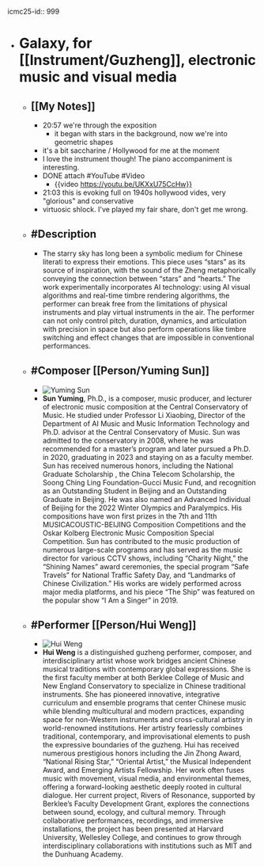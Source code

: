 icmc25-id:: 999

- # Galaxy, for [[Instrument/Guzheng]], electronic music and visual media
	- ## [[My Notes]]
		- 20:57 we're through the exposition
			- it began with stars in the background, now we're into geometric shapes
		- it's a bit saccharine / Hollywood for me at the moment
		- I love the instrument though! The piano accompaniment is interesting.
		- DONE attach #YouTube #Video
			- {{video https://youtu.be/UKXxU75CcHw}}
		- 21:03 this is evoking full on 1940s hollywood vides, very "glorious" and conservative
		- virtuosic shlock. I've played my fair share, don't get me wrong.
	- ## #Description
		- The starry sky has long been a symbolic medium for Chinese literati to express their emotions. This piece uses “stars” as its source of inspiration, with the sound of the Zheng metaphorically conveying the connection between “stars” and “hearts.” The work experimentally incorporates AI technology: using AI visual algorithms and real-time timbre rendering algorithms, the performer can break free from the limitations of physical instruments and play virtual instruments in the air. The performer can not only control pitch, duration, dynamics, and articulation with precision in space but also perform operations like timbre switching and effect changes that are impossible in conventional performances.
	- ## #Composer [[Person/Yuming Sun]]
		- ![Yuming Sun](https://icmc2025.sites.northeastern.edu/files/2025/06/999-Sun-Yuming-Sun-Yuming-headshot-221x300.jpg)
		- **Sun Yuming**, Ph.D., is a composer, music producer, and lecturer of electronic music composition at the Central Conservatory of Music. He studied under Professor Li Xiaobing, Director of the Department of AI Music and Music Information Technology and Ph.D. advisor at the Central Conservatory of Music. Sun was admitted to the conservatory in 2008, where he was recommended for a master’s program and later pursued a Ph.D. in 2020, graduating in 2023 and staying on as a faculty member. Sun has received numerous honors, including the National Graduate Scholarship , the China Telecom Scholarship, the Soong Ching Ling Foundation-Gucci Music Fund, and recognition as an Outstanding Student in Beijing and an Outstanding Graduate in Beijing. He was also named an Advanced Individual of Beijing for the 2022 Winter Olympics and Paralympics. His compositions have won first prizes in the 7th and 11th MUSICACOUSTIC-BEIJING Composition Competitions and the Oskar Kolberg Electronic Music Composition Special Competition. Sun has contributed to the music production of numerous large-scale programs and has served as the music director for various CCTV shows, including “Charity Night,” the “Shining Names” award ceremonies, the special program “Safe Travels” for National Traffic Safety Day, and “Landmarks of Chinese Civilization.” His works are widely performed across major media platforms, and his piece “The Ship” was featured on the popular show “I Am a Singer” in 2019.
	- ## #Performer [[Person/Hui Weng]]
		- ![Hui Weng](https://icmc2025.sites.northeastern.edu/files/2025/06/Hui-Weng-headshot-200x300.jpeg)
		- **Hui Weng** is a distinguished guzheng performer, composer, and interdisciplinary artist whose work bridges ancient Chinese musical traditions with contemporary global expressions. She is the first faculty member at both Berklee College of Music and New England Conservatory to specialize in Chinese traditional instruments. She has pioneered innovative, integrative curriculum and ensemble programs that center Chinese music while blending multicultural and modern practices, expanding space for non-Western instruments and cross-cultural artistry in world-renowned institutions. Her artistry fearlessly combines traditional, contemporary, and improvisational elements to push the expressive boundaries of the guzheng. Hui has received numerous prestigious honors including the Jin Zhong Award, “National Rising Star,” “Oriental Artist,” the Musical Independent Award, and Emerging Artists Fellowship. Her work often fuses music with movement, visual media, and environmental themes, offering a forward-looking aesthetic deeply rooted in cultural dialogue. Her current project, Rivers of Resonance, supported by Berklee’s Faculty Development Grant, explores the connections between sound, ecology, and cultural memory. Through collaborative performances, recordings, and immersive installations, the project has been presented at Harvard University, Wellesley College, and continues to grow through interdisciplinary collaborations with institutions such as MIT and the Dunhuang Academy.